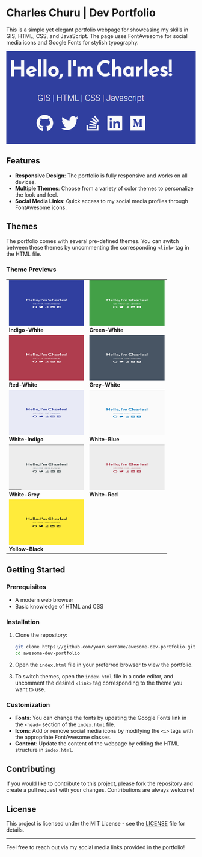 
# Charles Churu | Dev Portfolio

This is a simple yet elegant portfolio webpage for showcasing my skills in GIS, HTML, CSS, and JavaScript. The page uses FontAwesome for social media icons and Google Fonts for stylish typography.

![Preview](images/preview.png)

## Features

- **Responsive Design**: The portfolio is fully responsive and works on all devices.
- **Multiple Themes**: Choose from a variety of color themes to personalize the look and feel.
- **Social Media Links**: Quick access to my social media profiles through FontAwesome icons.

## Themes

The portfolio comes with several pre-defined themes. You can switch between these themes by uncommenting the corresponding `<link>` tag in the HTML file.

### Theme Previews

<table>
  <tr>
    <td>
      <img src="images/themes/indigo-white.png" alt="Indigo-White" width="200" height="120">
      <br>
      <b>Indigo-White</b>
    </td>
    <td>
      <img src="images/themes/green-white.png" alt="Green-White" width="200" height="120">
      <br>
      <b>Green-White</b>
    </td>
  </tr>
  <tr>
    <td>
      <img src="images/themes/red-white.png" alt="Red-White" width="200" height="120">
      <br>
      <b>Red-White</b>
    </td>
    <td>
      <img src="images/themes/grey-white.png" alt="Grey-White" width="200" height="120">
      <br>
      <b>Grey-White</b>
    </td>
  </tr>
  <tr>
    <td>
      <img src="images/themes/white-indigo.png" alt="White-Indigo" width="200" height="120">
      <br>
      <b>White-Indigo</b>
    </td>
    <td>
      <img src="images/themes/white-blue.png" alt="White-Blue" width="200" height="120">
      <br>
      <b>White-Blue</b>
    </td>
  </tr>
  <tr>
    <td>
      <img src="images/themes/white-grey.png" alt="White-Grey" width="200" height="120">
      <br>
      <b>White-Grey</b>
    </td>
    <td>
      <img src="images/themes/white-red.png" alt="White-Red" width="200" height="120">
      <br>
      <b>White-Red</b>
    </td>
  </tr>
  <tr>
    <td>
      <img src="images/themes/yellow-black.png" alt="Yellow-Black" width="200" height="120">
      <br>
      <b>Yellow-Black</b>
    </td>
  </tr>
</table>

## Getting Started

### Prerequisites

- A modern web browser
- Basic knowledge of HTML and CSS

### Installation

1. Clone the repository:

   ```sh
   git clone https://github.com/yourusername/awesome-dev-portfolio.git
   cd awesome-dev-portfolio
   ```

2. Open the `index.html` file in your preferred browser to view the portfolio.

3. To switch themes, open the `index.html` file in a code editor, and uncomment the desired `<link>` tag corresponding to the theme you want to use.

### Customization

- **Fonts**: You can change the fonts by updating the Google Fonts link in the `<head>` section of the `index.html` file.
- **Icons**: Add or remove social media icons by modifying the `<i>` tags with the appropriate FontAwesome classes.
- **Content**: Update the content of the webpage by editing the HTML structure in `index.html`.

## Contributing

If you would like to contribute to this project, please fork the repository and create a pull request with your changes. Contributions are always welcome!

## License

This project is licensed under the MIT License - see the [LICENSE](LICENSE) file for details.

---

Feel free to reach out via my social media links provided in the portfolio!
```
